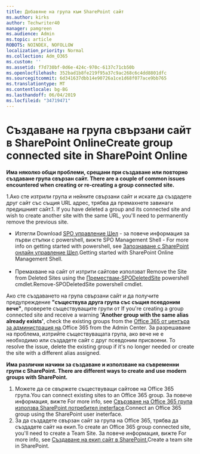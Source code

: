 ```yaml
---
title: Добавяне на група към SharePoint сайт
ms.author: kirks
author: Techwriter40
manager: pamgreen
ms.audience: Admin
ms.topic: article
ROBOTS: NOINDEX, NOFOLLOW
localization_priority: Normal
ms.collection: Adm_O365
ms.custom: ''
ms.assetid: f7d730bf-0d6e-424c-970c-6137c71cb50b
ms.openlocfilehash: 352bad1b8fe219f95a37c9ac268c6c4dd8801dfc
ms.sourcegitcommit: 6d341637dbb14e90726a1ce1d68f077ace9bb765
ms.translationtype: MT
ms.contentlocale: bg-BG
ms.lasthandoff: 06/04/2019
ms.locfileid: "34719471"
---
```

# <a name="create-group-connected-site-in-sharepoint-online"></a><span data-ttu-id="aed59-102">Създаване на група свързани сайт в SharePoint Online</span><span class="sxs-lookup"><span data-stu-id="aed59-102">Create group connected site in SharePoint Online</span></span>

<p><span data-ttu-id="aed59-103"><strong>Има няколко общи проблеми, срещани при създаване или повторно създаване група свързан сайт.&nbsp;</strong></span><span class="sxs-lookup"><span data-stu-id="aed59-103"><strong>There are a couple of common issues encountered when creating or re-creating a group connected site.&nbsp;</strong></span></span></p>  <p><span data-ttu-id="aed59-104">1.Ако сте изтрили група и нейните свързани сайт и искате да създадете друг сайт със същия URL адрес, трябва да премахнете завинаги предишният сайт.</span><span class="sxs-lookup"><span data-stu-id="aed59-104">1. If you have deleted a group and its connected site and wish to create another site with the same URL, you'll need to permanently remove the previous site.</span></span></p>  <ul>  <li><span data-ttu-id="aed59-105">Изтегли <a title="SPO управление Шел</span><span class="sxs-lookup"><span data-stu-id="aed59-105">Download <a title="SPO Management Shell</span></span>" href="https://support.office.com/en-ie/article/introduction-to-the-sharepoint-online-management-shell-c16941c3-19b4-4710-8056-34c034493429"><span data-ttu-id="aed59-106">SPO управление Шел</a> - за повече информация за първи стъпки с powershell, вижте <a title="запознаване с SharePoint онлайн управление Шел</span><span class="sxs-lookup"><span data-stu-id="aed59-106">SPO Management Shell</a> - For more info on getting started with powershell, see <a title="Getting started with SharePoint Online Management Shell</span></span>" href="https://docs.microsoft.com/en-us/powershell/module/sharepoint-online/remove-sposite?view=sharepoint-ps"><span data-ttu-id="aed59-107">Запознаване с SharePoint онлайн управление Шел</a>.</span><span class="sxs-lookup"><span data-stu-id="aed59-107">Getting started with SharePoint Online Management Shell</a>.</span></span> <br /><br /></li>  <li><span data-ttu-id="aed59-108">Премахване на сайт от изтрити сайтове използват <a title="премахване-SPODeletedSite</span><span class="sxs-lookup"><span data-stu-id="aed59-108">Remove the Site from Deleted Sites using the <a title="Remove-SPODeletedSite</span></span>" href="https://docs.microsoft.com/en-us/powershell/module/sharepoint-online/remove-sposite?view=sharepoint-ps"><span data-ttu-id="aed59-109">Премествам-SPODeletedSite</a> powershell cmdlet.</span><span class="sxs-lookup"><span data-stu-id="aed59-109">Remove-SPODeletedSite</a> powershell cmdlet.</span></span></li>  </ul>  <p><span data-ttu-id="aed59-110">Ако сте създаването на група свързани сайт и да получите предупреждение <strong>"съществува друга група със същия псевдоним вече"</strong>, проверете съществуващите групи от <a title="Office 365 от центъра за администриране на</span><span class="sxs-lookup"><span data-stu-id="aed59-110">If you're creating a group connected site and receive a warning <strong>'Another group with the same alias already exists'</strong>, check the existing groups from the <a title="Office 365 from the Admin Center</span></span>" href="https://admin.microsoft.com/Adminportal/Home?source=applauncher#/groups"><span data-ttu-id="aed59-111">Office 365 от центъра за администрация на</a>.</span><span class="sxs-lookup"><span data-stu-id="aed59-111">Office 365 from the Admin Center</a>.</span></span> <span data-ttu-id="aed59-112">За разрешаване на проблема, изтрийте съществуващата група, ако вече не е необходимо или създадете сайт с друг псевдоним присвоени.&nbsp;</span><span class="sxs-lookup"><span data-stu-id="aed59-112">To resolve the issue, delete the existing group if it's no longer needed or create the site with a different alias assigned.&nbsp;</span></span></p>  <p><span data-ttu-id="aed59-113"><strong>Има различни начини за създаване и използване на съвременни групи с SharePoint.&nbsp;</strong></span><span class="sxs-lookup"><span data-stu-id="aed59-113"><strong>There are different ways to create and use modern groups with SharePoint.&nbsp;</strong></span></span></p>  <ol>  <li><span data-ttu-id="aed59-114">Можете да се свържете съществуващи сайтове на Office 365 група.</span><span class="sxs-lookup"><span data-stu-id="aed59-114">You can connect existing sites to an Office 365 group.</span></span> <span data-ttu-id="aed59-115">За повече информация, вижте <a title="свързване на Office 365 група използва SharePoint потребител ineterface</span><span class="sxs-lookup"><span data-stu-id="aed59-115">For more info, see <a title="Connect an Office 365 group using the SharePoint user ineterface</span></span>" href="https://docs.microsoft.com/en-us/sharepoint/dev/transform/modernize-connect-to-office365-group#connect-an-office-365-group-using-the-sharepoint-user-interface"><span data-ttu-id="aed59-116">Свързване на Office 365 група използва SharePoint потребител ineterface</a>.</span><span class="sxs-lookup"><span data-stu-id="aed59-116">Connect an Office 365 group using the SharePoint user ineterface</a>.</span></span></li>  <li><span data-ttu-id="aed59-117">За да създадете свързан сайт за група на Office 365, трябва да създадете сайт на екип.</span><span class="sxs-lookup"><span data-stu-id="aed59-117">To create an Office 365 group connected site, you'll need to create a Team Site.</span></span> <span data-ttu-id="aed59-118">За повече информация, вижте <a title="създаване на екипен сайт в SharePoint</span><span class="sxs-lookup"><span data-stu-id="aed59-118">For more info, see <a title="Create a team site in SharePoint</span></span>" href="https://support.office.com/en-us/article/create-a-team-site-in-sharepoint-ef10c1e7-15f3-42a3-98aa-b5972711777d"><span data-ttu-id="aed59-119">Създаване на екип сайт в SharePoint.</a></span><span class="sxs-lookup"><span data-stu-id="aed59-119">Create a team site in SharePoint.</a></span></span></li>  </ol>

